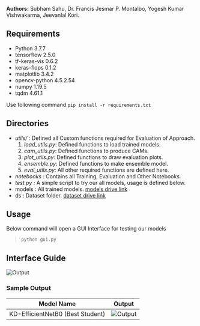 <!-- # Automated Shorthand Recognition using Optimized DNNs
This repository contains code used in our paper ***"Automated Shorthand Writing Recognition using an Optimized Knowledge Distilled Fine-Tuned Deep Convolutional Neural Network"*** (under review). -->

**Authors:** Subham Sahu, Dr. Francis Jesmar P. Montalbo, Yogesh Kumar Vishwakarma, Jeevanlal Kori.

## Requirements
- Python 3.7.7
- tensorflow 2.5.0
- tf-keras-vis 0.6.2
- keras-flops 0.1.2
- matplotlib 3.4.2
- opencv-python 4.5.2.54
- numpy 1.19.5
- tqdm 4.61.1

Use following command
```pip install -r requirements.txt```

## Directories
- *utils/ :* Defined all Custom functions required for Evaluation of Approach.  
    1. *load_utils.py*: Defined functions to load trained models.
    2. *cam_utils.py*: Defined functions to produce CAMs.
    3. *plot_utils.py*: Defined functions to draw evaluation plots.
    4. *ensemble.py*: Defined functions to make ensemble model.
    5. *eval_utils.py*: All other required functions are defined here.
- *notebooks :* Contains all Training, Evaluation and Other Notebooks.
- *test.py :* A simple script to try our all models, usage is defined below. 
- models : All trained models. [models drive link](https://drive.google.com/drive/folders/1gwIjRJpe0_Qdcl9JMxfxNz191klWTFka?usp=sharing)
- ds : Dataset  folder. [dataset drive link](https://drive.google.com/drive/folders/1HUP62HfK24o-G0KLshGGVCG44-dX2b3E?usp=sharing)

## Usage
Below command will open a GUI Interface for testing our models

> ```python gui.py ```

## Interface Guide
![Output](https://github.com/sub1120/PSR-KD/blob/master/out/GUI.PNG)

### Sample Output
|     Model Name      |   Output|
| ------------------- | --------|
| KD-EfficientNetB0 (Best Student) | ![Output](https://github.com/sub1120/PSR-KD/blob/master/out/Cams/KD-EfficientNetB0.png) |
